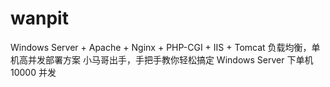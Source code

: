 # wanpit
Windows Server + Apache + Nginx + PHP-CGI + IIS + Tomcat 负载均衡，单机高并发部署方案
小马哥出手，手把手教你轻松搞定 Windows Server 下单机 10000 并发
